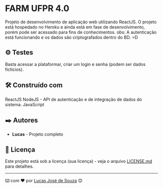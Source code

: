 # FARM UFPR 4.0

Projeto de desenvolvimento de aplicação web utilizando ReactJS. 
O projeto está hospedado no Heroku e ainda está em fase de desenvolvimento, porém pode ser acessado para fins de conhecimentos.
obs: A autenticação está funcionando e os dados são criptografados dentro do BD. =D


## ⚙️ Testes

Basta acessar a plataformar, criar um login e senha (podem ser dados ficticios).

## 🛠️ Construído com

ReactJS
NodeJS - API de autenticação e de integração de dados do sistema.
JavaScript

## ✒️ Autores

* **Lucas** - Projeto completo

## 📄 Licença

Este projeto está sob a licença (sua licença) - veja o arquivo [LICENSE.md](https://github.com/usuario/projeto/licenca) para detalhes.

---
⌨️ com ❤️ por [Lucas José de Souza](https://gist.github.com/lucas231090) 😊
